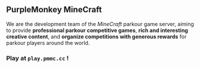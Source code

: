 ## PurpleMonkey MineCraft

We are the development team of the _MineCraft_ parkour game server,
aiming to provide **professional parkour competitive games**, **rich and interesting creative content**, and **organize competitions with generous rewards** for parkour players around the world.

### Play at `play.pmmc.cc` !
